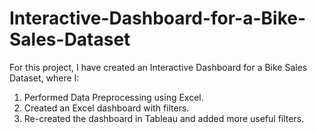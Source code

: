 # Interactive-Dashboard-for-a-Bike-Sales-Dataset

For this project, I have created an Interactive Dashboard for a Bike Sales Dataset, where I:
1) Performed Data Preprocessing using Excel.
2) Created an Excel dashboard with filters.
3) Re-created the dashboard in Tableau and added more useful filters.
